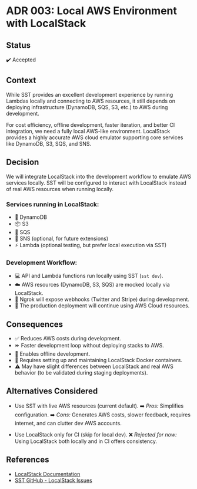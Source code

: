 # ADR 003: Local AWS Environment with LocalStack

## Status
:heavy_check_mark: Accepted

## Context
While SST provides an excellent development experience by running Lambdas locally and connecting to AWS resources, it still depends on deploying infrastructure (DynamoDB, SQS, S3, etc.) to AWS during development.

For cost efficiency, offline development, faster iteration, and better CI integration, we need a fully local AWS-like environment. LocalStack provides a highly accurate AWS cloud emulator supporting core services like DynamoDB, S3, SQS, and SNS.

## Decision
We will integrate LocalStack into the development workflow to emulate AWS services locally. SST will be configured to interact with LocalStack instead of real AWS resources when running locally.

### Services running in LocalStack:
- :floppy_disk: DynamoDB
- :package: S3
- :email: SQS
- :loudspeaker: SNS (optional, for future extensions)
- :zap: Lambda (optional testing, but prefer local execution via SST)

### Development Workflow:
- :computer: API and Lambda functions run locally using SST (`sst dev`).
- :cloud: AWS resources (DynamoDB, S3, SQS) are mocked locally via LocalStack.
- :link: Ngrok will expose webhooks (Twitter and Stripe) during development.
- :rocket: The production deployment will continue using AWS Cloud resources.

## Consequences
- :white_check_mark: Reduces AWS costs during development.
- :fast_forward: Faster development loop without deploying stacks to AWS.
- :no_entry_sign: Enables offline development.
- :construction: Requires setting up and maintaining LocalStack Docker containers.
- :warning: May have slight differences between LocalStack and real AWS behavior (to be validated during staging deployments).

## Alternatives Considered
- Use SST with live AWS resources (current default).
    :arrow_right: *Pros:* Simplifies configuration.
    :arrow_right: *Cons:* Generates AWS costs, slower feedback, requires internet, and can clutter dev AWS accounts.

- Use LocalStack only for CI (skip for local dev).
    :x: *Rejected for now:* Using LocalStack both locally and in CI offers consistency.

## References
- [LocalStack Documentation](https://docs.localstack.cloud/)
- [SST GitHub - LocalStack Issues](https://github.com/serverless-stack/sst/issues)
